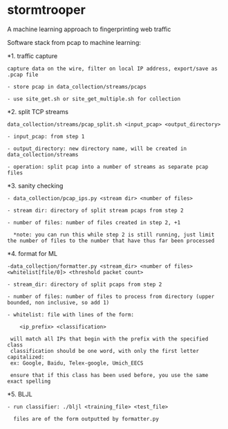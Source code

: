 stormtrooper
============

A machine learning approach to fingerprinting web traffic

Software stack from pcap to machine learning:

*1. traffic capture

    capture data on the wire, filter on local IP address, export/save as .pcap file

    - store pcap in data_collection/streams/pcaps 

    - use site_get.sh or site_get_multiple.sh for collection

*2. split TCP streams

    data_collection/streams/pcap_split.sh <input_pcap> <output_directory>

    - input_pcap: from step 1

    - output_directory: new directory name, will be created in data_collection/streams

    - operation: split pcap into a number of streams as separate pcap files

*3. sanity checking

    - data_collection/pcap_ips.py <stream dir> <number of files>

    - stream dir: directory of split stream pcaps from step 2

    - number of files: number of files created in step 2, +1

      *note: you can run this while step 2 is still running, just limit the number of files to the number that have thus far been processed

*4. format for ML

    -data_collection/formatter.py <stream_dir> <number of files> <whitelist[file/0]> <threshold packet count>

    - stream_dir: directory of split pcaps from step 2

    - number of files: number of files to process from directory (upper bounded, non inclusive, so add 1)

    - whitelist: file with lines of the form:

        <ip_prefix> <classification>

     will match all IPs that begin with the prefix with the specified class
     classification should be one word, with only the first letter capitalized:
     ex: Google, Baidu, Telex-google, Umich_EECS

     ensure that if this class has been used before, you use the same exact spelling 

*5. BLJL

    - run classifier: ./bljl <training_file> <test_file>

      files are of the form outputted by formatter.py
